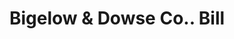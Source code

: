 ---
doi: 10.7916/D8WM2RDJ
date_other: '1890'
date_other_textual: 1890-1899
form: printed ephemera
genre:
- Invoices
name:
- Bigelow & Dowse Co.
object_in_context_url: https://biggert.cul.columbia.edu/items/view/ave_biggert_00331
subject_hierarchical_geographic:
- Boston, Massachusetts, United States
subject_name:
- Bigelow & Dowse Co.
title: Bigelow & Dowse Co.. Bill
sort_title: Bigelow & Dowse Co.. Bill
call_number: ave_biggert_00331
coordinates:
- 42.35805555555556,-71.06361111111111
pid: ave_biggert_00331
identifiers: ave_biggert_00331
permalink: /biggert/ave_biggert_00331/
layout: iiif-image-page
---